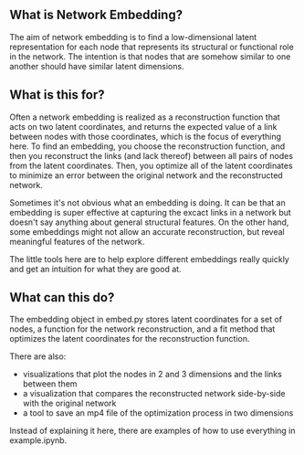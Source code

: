 

## What is Network Embedding?

The aim of network embedding is to find a low-dimensional latent representation for each node that represents its structural or functional role in the network. The intention is that nodes that are somehow similar to one another should have similar latent dimensions. 

## What is this for?

Often a network embedding is realized as a reconstruction function that acts on two latent coordinates, and returns the expected value of a link between nodes with those coordinates, which is the focus of everything here. To find an embedding, you choose the reconstruction function, and then you reconstruct the links (and lack thereof) between all pairs of nodes from the latent coordinates. Then, you optimize all of the latent coordinates to minimize an error between the original network and the reconstructed network. 

Sometimes it's not obvious what an embedding is doing. It can be that an embedding is super effective at capturing the excact links in a network but doesn't say anything about general structural features. On the other hand, some embeddings might not allow an accurate reconstruction, but reveal meaningful features of the network. 

The little tools here are to help explore different embeddings really quickly and get an intuition for what they are good at. 


## What can this do?

The embedding object in embed.py stores latent coordinates for a set of nodes, a function for the network reconstruction, and a fit method that optimizes the latent coordinates for the reconstruction function. 

There are also:
- visualizations that plot the nodes in 2 and 3 dimensions and the links between them
- a visualization that compares the reconstructed network side-by-side with the original network
- a tool to save an mp4 file of the optimization process in two dimensions

Instead of explaining it here, there are examples of how to use everything in example.ipynb. 